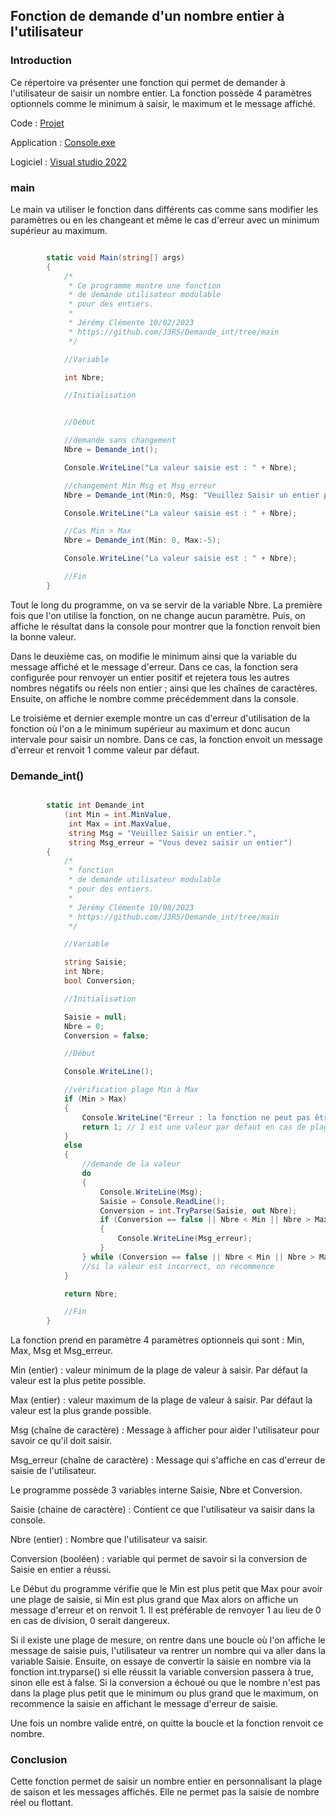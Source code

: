 ## Fonction de demande d'un nombre entier à l'utilisateur

### Introduction

Ce répertoire va présenter une fonction qui permet de demander à l'utilisateur de saisir un nombre entier. La fonction possède 4 paramètres optionnels comme le minimum à saisir, le maximum et le message affiché.

Code : [Projet](https://github.com/J3R5/Demande_int/tree/main/Executable)

Application : [Console.exe](https://github.com/J3R5/Demande_int/tree/main/Executable)

Logiciel : [Visual studio 2022](https://visualstudio.microsoft.com/fr/)

### main 

Le main va utiliser le fonction dans différents cas comme sans modifier les paramètres ou en les changeant et même le cas d'erreur avec un minimum supérieur au maximum.

~~~C#

        static void Main(string[] args)
        {
            /*
             * Ce programme montre une fonction
             * de demande utilisateur modulable
             * pour des entiers.
             * 
             * Jérémy Clémente 10/02/2023
             * https://github.com/J3R5/Demande_int/tree/main
             */

            //Variable

            int Nbre;

            //Initialisation


            //Début

            //demande sans changement
            Nbre = Demande_int();

            Console.WriteLine("La valeur saisie est : " + Nbre);

            //changement Min Msg et Msg_erreur
            Nbre = Demande_int(Min:0, Msg: "Veuillez Saisir un entier positif.", Msg_erreur:"Vous devez saisir un entier positif (0 ou plus).");

            Console.WriteLine("La valeur saisie est : " + Nbre);

            //Cas Min > Max
            Nbre = Demande_int(Min: 0, Max:-5);

            Console.WriteLine("La valeur saisie est : " + Nbre);

            //Fin
        }

~~~

Tout le long du programme, on va se servir de la variable Nbre. La première fois que l'on utilise la fonction, on ne change aucun paramètre. Puis, on affiche le résultat dans la console pour montrer que la fonction renvoit bien la bonne valeur.

Dans le deuxième cas, on modifie le minimum ainsi que la variable du message affiché et le message d'erreur. Dans ce cas, la fonction sera configurée pour renvoyer un entier positif et rejetera tous les autres nombres négatifs ou réels non entier ; ainsi que les chaînes de caractères. Ensuite, on affiche le nombre comme précédemment dans la console.

Le troisième et dernier exemple montre un cas d'erreur d'utilisation de la fonction où l'on a le minimum supérieur au maximum et donc aucun intervale pour saisir un nombre. Dans ce cas, la fonction envoit un message d'erreur et renvoit 1 comme valeur par défaut.

### Demande_int()

~~~C#

        static int Demande_int
            (int Min = int.MinValue,
             int Max = int.MaxValue,
             string Msg = "Veuillez Saisir un entier.",
             string Msg_erreur = "Vous devez saisir un entier")
        {
            /*
             * fonction
             * de demande utilisateur modulable
             * pour des entiers.
             * 
             * Jérémy Clémente 10/08/2023
             * https://github.com/J3R5/Demande_int/tree/main
             */

            //Variable

            string Saisie;
            int Nbre;
            bool Conversion;

            //Initialisation

            Saisie = null;
            Nbre = 0;
            Conversion = false;

            //Début

            Console.WriteLine();

            //vérification plage Min à Max
            if (Min > Max)
            {
                Console.WriteLine("Erreur : la fonction ne peut pas être utilisée la valeur maximum est supérieur au minimum ");
                return 1; // 1 est une valeur par défaut en cas de plage de mesure incorrecte
            }
            else
            {
                //demande de la valeur
                do
                {
                    Console.WriteLine(Msg);
                    Saisie = Console.ReadLine();
                    Conversion = int.TryParse(Saisie, out Nbre);
                    if (Conversion == false || Nbre < Min || Nbre > Max)
                    {
                        Console.WriteLine(Msg_erreur);
                    }
                } while (Conversion == false || Nbre < Min || Nbre > Max);
                //si la valeur est incorrect, on recommence
            }

            return Nbre;

            //Fin
        }

~~~

La fonction prend en paramètre 4 paramètres optionnels qui sont : Min, Max, Msg et Msg_erreur.

Min (entier) : valeur minimum de la plage de valeur à saisir. Par défaut la valeur est la plus petite possible.

Max (entier) : valeur maximum de la plage de valeur à saisir. Par défaut la valeur est la plus grande possible.

Msg (chaîne de caractère) : Message à afficher pour aider l'utilisateur pour savoir ce qu'il doit saisir.

Msg_erreur (chaîne de caractère) : Message qui s'affiche en cas d'erreur de saisie de l'utilisateur.

Le programme possède 3 variables interne Saisie, Nbre et Conversion.

Saisie (chaine de caractère) : Contient ce que l'utilisateur va saisir dans la console. 

Nbre (entier) : Nombre que l'utilisateur va saisir.

Conversion (booléen) : variable qui permet de savoir si la conversion de Saisie en entier a réussi.

Le Début du programme vérifie que le Min est plus petit que Max pour avoir une plage de saisie, si Min est plus grand que Max alors on affiche un message d'erreur et on renvoit 1. Il est préférable de renvoyer 1 au lieu de 0 en cas de division, 0 serait dangereux.

Si il existe une plage de mesure, on rentre dans une boucle où l'on affiche le message de saisie puis, l'utilisateur va rentrer un nombre qui va aller dans la variable Saisie. Ensuite, on essaye de convertir la saisie en nombre via la fonction int.tryparse() si elle réussit la variable conversion passera à true, sinon elle est à false. Si la conversion a échoué ou que le nombre n'est pas dans la plage plus petit que le minimum ou plus grand que le maximum, on recommence la saisie en affichant le message d'erreur de saisie.

Une fois un nombre valide entré, on quitte la boucle et la fonction renvoit ce nombre.

### Conclusion 

Cette fonction permet de saisir un nombre entier en personnalisant la plage de saison et les messages affichés. Elle ne permet pas la saisie de nombre réel ou flottant.



